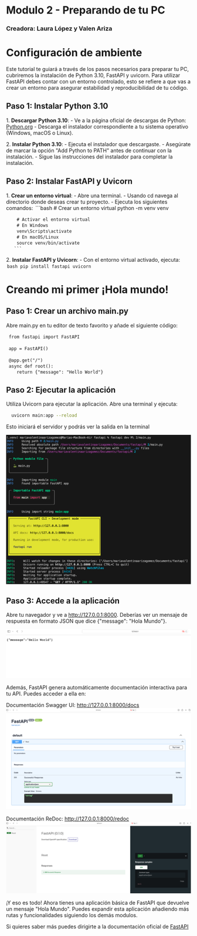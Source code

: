 # Modulo 2 - Preparando de tu PC

### Creadora: Laura López y Valen Ariza

# Configuración de ambiente

Este tutorial te guiará a través de los pasos necesarios para preparar tu PC, cubriremos la instalación de Python 3.10, FastAPI y uvicorn. Para utilizar FastAPI debes contar con un entorno controlado, esto se refiere a que vas a crear un entorno para asegurar estabilidad y reproducibilidad de tu código.

## Paso 1: Instalar Python 3.10

1.⁠ ⁠**Descargar Python 3.10**:
    - Ve a la página oficial de descargas de Python: [Python.org](https://www.python.org/downloads/)
    - Descarga el instalador correspondiente a tu sistema operativo (Windows, macOS o Linux).

2.⁠ ⁠**Instalar Python 3.10**:
    - Ejecuta el instalador que descargaste.
    - Asegúrate de marcar la opción "Add Python to PATH" antes de continuar con la instalación.
    - Sigue las instrucciones del instalador para completar la instalación.

## Paso 2: Instalar FastAPI y Uvicorn

1.⁠ ⁠**Crear un entorno virtual**:
    - Abre una terminal.
    - Usando cd navega al directorio donde deseas crear tu proyecto.
    - Ejecuta los siguientes comandos:
      ⁠ ```bash
        # Crear un entorno virtual
        python -m venv venv

        # Activar el entorno virtual
        # En Windows
        venv\Scripts\activate
        # En macOS/Linux
        source venv/bin/activate
       ⁠```
2.⁠ ⁠**Instalar FastAPI y Uvicorn**:
    - Con el entorno virtual activado, ejecuta:
      ⁠ ```bash
        pip install fastapi uvicorn
        ```

# Creando mi primer ¡Hola mundo!

## Paso 1: Crear un archivo main.py

 Abre main.py en tu editor de texto favorito y añade el siguiente código:

```
 from fastapi import FastAPI

 app = FastAPI()

 @app.get("/")
 async def root():
    return {"message": "Hello World"}

```
## Paso 2: Ejecutar la aplicación

Utiliza Uvicorn para ejecutar la aplicación. Abre una terminal y ejecuta:

```bash
  uvicorn main:app --reload
```
Esto iniciará el servidor y podrás ver la salida en la terminal

![](./images/execute_app.png)

## Paso 3: Accede a la aplicación

Abre tu navegador y ve a http://127.0.0.1:8000. Deberías ver un mensaje de respuesta en formato JSON que dice {"message": "Hola Mundo"}.

![](./images/result.png)

Además, FastAPI genera automáticamente documentación interactiva para tu API. Puedes acceder a ella en:

Documentación Swagger UI: http://127.0.0.1:8000/docs
![](./images/docs.png)

Documentación ReDoc: http://127.0.0.1:8000/redoc
![](./images/redocs.png)

¡Y eso es todo! Ahora tienes una aplicación básica de FastAPI que devuelve un mensaje "Hola Mundo". Puedes expandir esta aplicación añadiendo más rutas y funcionalidades siguiendo los demás modulos.

Si quieres saber más puedes dirigirte a la documentación oficial de [FastAPI](https://fastapi.tiangolo.com/learn/)